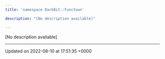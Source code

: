 ```yaml
---
title: 'namespace DarkBit::Functown'

description: "[No description available]"

---
```







[No description available]






-------------------------------

Updated on 2022-08-10 at 17:51:35 +0000